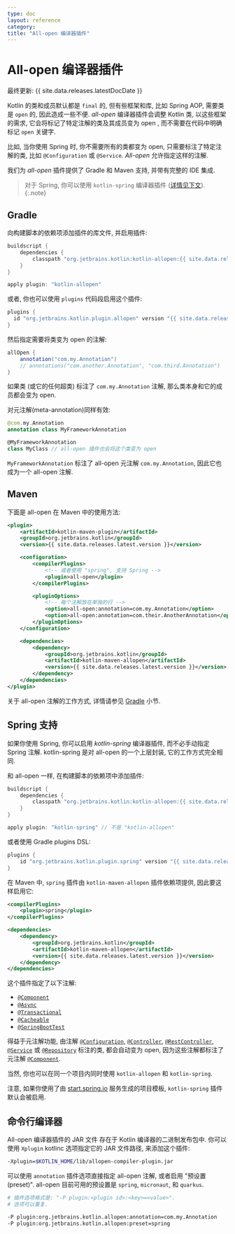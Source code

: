 ```yaml
---
type: doc
layout: reference
category:
title: "All-open 编译器插件"
---
```


# All-open 编译器插件

最终更新: {{ site.data.releases.latestDocDate }}

Kotlin 的类和成员默认都是 `final` 的, 但有些框架和库, 比如 Spring AOP, 需要类是 `open` 的, 因此造成一些不便.
*all-open* 编译器插件会调整 Kotlin 类, 以这些框架的需求,
它会将标记了特定注解的类及其成员变为 open , 而不需要在代码中明确标记 `open` 关键字.

比如, 当你使用 Spring 时, 你不需要所有的类都变为 open, 只需要标注了特定注解的类, 比如 `@Configuration` 或 `@Service`.
*All-open* 允许指定这样的注解.

我们为 *all-open* 插件提供了 Gradle 和 Maven 支持, 并带有完整的 IDE 集成.

> 对于 Spring, 你可以使用 `kotlin-spring` 编译器插件 ([详情见下文](#spring-support)).
{:.note}

## Gradle

向构建脚本的依赖项添加插件的库文件, 并启用插件:

```groovy
buildscript {
    dependencies {
        classpath "org.jetbrains.kotlin:kotlin-allopen:{{ site.data.releases.latest.version }}"
    }
}

apply plugin: "kotlin-allopen"
```

或者, 你也可以使用 `plugins` 代码段启用这个插件:

```groovy
plugins {
  id "org.jetbrains.kotlin.plugin.allopen" version "{{ site.data.releases.latest.version }}"
}
```

然后指定需要将类变为 open 的注解:

```groovy
allOpen {
    annotation("com.my.Annotation")
    // annotations("com.another.Annotation", "com.third.Annotation")
}
```

如果类 (或它的任何超类) 标注了 `com.my.Annotation` 注解, 那么类本身和它的成员都会变为 open.

对元注解(meta-annotation)同样有效:

```kotlin
@com.my.Annotation
annotation class MyFrameworkAnnotation

@MyFrameworkAnnotation
class MyClass // all-open 插件也会将这个类变为 open
```

`MyFrameworkAnnotation` 标注了 all-open 元注解 `com.my.Annotation`, 因此它也成为一个 all-open 注解.

## Maven

下面是 all-open 在 Maven 中的使用方法:

```xml
<plugin>
    <artifactId>kotlin-maven-plugin</artifactId>
    <groupId>org.jetbrains.kotlin</groupId>
    <version>{{ site.data.releases.latest.version }}</version>

    <configuration>
        <compilerPlugins>
            <!-- 或者使用 "spring", 支持 Spring -->
            <plugin>all-open</plugin>
        </compilerPlugins>

        <pluginOptions>
            <!-- 每个注解放在单独的行 -->
            <option>all-open:annotation=com.my.Annotation</option>
            <option>all-open:annotation=com.their.AnotherAnnotation</option>
        </pluginOptions>
    </configuration>

    <dependencies>
        <dependency>
            <groupId>org.jetbrains.kotlin</groupId>
            <artifactId>kotlin-maven-allopen</artifactId>
            <version>{{ site.data.releases.latest.version }}</version>
        </dependency>
    </dependencies>
</plugin>
```

关于 all-open 注解的工作方式, 详情请参见 [Gradle](#gradle) 小节.

## Spring 支持

如果你使用 Spring, 你可以启用 *kotlin-spring* 编译器插件, 而不必手动指定 Spring 注解.
kotlin-spring 是对 all-open 的一个上层封装, 它的工作方式完全相同.

和 all-open 一样, 在构建脚本的依赖项中添加插件:

```groovy
buildscript {
    dependencies {
        classpath "org.jetbrains.kotlin:kotlin-allopen:{{ site.data.releases.latest.version }}"
    }
}

apply plugin: "kotlin-spring" // 不是 "kotlin-allopen"
```

或者使用 Gradle plugins DSL:

```groovy
plugins {
    id "org.jetbrains.kotlin.plugin.spring" version "{{ site.data.releases.latest.version }}"
}
```

在 Maven 中, `spring` 插件由 `kotlin-maven-allopen` 插件依赖项提供, 因此要这样启用它:

```xml
<compilerPlugins>
    <plugin>spring</plugin>
</compilerPlugins>

<dependencies>
    <dependency>
        <groupId>org.jetbrains.kotlin</groupId>
        <artifactId>kotlin-maven-allopen</artifactId>
        <version>{{ site.data.releases.latest.version }}</version>
    </dependency>
</dependencies>
```

这个插件指定了以下注解: 
* [`@Component`](https://docs.spring.io/spring-framework/docs/current/javadoc-api/org/springframework/stereotype/Component.html)
* [`@Async`](https://docs.spring.io/spring/docs/current/javadoc-api/org/springframework/scheduling/annotation/Async.html)
* [`@Transactional`](https://docs.spring.io/spring-framework/docs/current/javadoc-api/org/springframework/transaction/annotation/Transactional.html)
* [`@Cacheable`](https://docs.spring.io/spring-framework/docs/current/javadoc-api/org/springframework/cache/annotation/Cacheable.html)
* [`@SpringBootTest`](https://docs.spring.io/spring-boot/docs/current/api/org/springframework/boot/test/context/SpringBootTest.html)

得益于元注解功能, 由注解 [`@Configuration`](https://docs.spring.io/spring/docs/current/javadoc-api/org/springframework/context/annotation/Configuration.html),
[`@Controller`](https://docs.spring.io/spring-framework/docs/current/javadoc-api/org/springframework/stereotype/Controller.html),
[`@RestController`](https://docs.spring.io/spring/docs/current/javadoc-api/org/springframework/web/bind/annotation/RestController.html),
[`@Service`](https://docs.spring.io/spring/docs/current/javadoc-api/org/springframework/stereotype/Service.html)
或 [`@Repository`](https://docs.spring.io/spring-framework/docs/current/javadoc-api/org/springframework/stereotype/Repository.html)
标注的类, 都会自动变为 open, 因为这些注解都标注了元注解
[`@Component`](https://docs.spring.io/spring-framework/docs/current/javadoc-api/org/springframework/stereotype/Component.html).
 
当然, 你也可以在同一个项目内同时使用 `kotlin-allopen` 和 `kotlin-spring`.

注意, 如果你使用了由 [start.spring.io](https://start.spring.io/#!language=kotlin) 服务生成的项目模板,
`kotlin-spring` 插件默认会被启用.

## 命令行编译器

All-open 编译器插件的 JAR 文件 存在于 Kotlin 编译器的二进制发布包中.
你可以使用 `Xplugin` kotlinc 选项指定它的 JAR 文件路径, 来添加这个插件:

```bash
-Xplugin=$KOTLIN_HOME/lib/allopen-compiler-plugin.jar
```

可以使用 `annotation` 插件选项直接指定 all-open 注解, 或者启用 "预设置(preset)".
all-open 目前可用的预设置是 `spring`, `micronaut`, 和 `quarkus`.

```bash
# 插件选项格式是: "-P plugin:<plugin id>:<key>=<value>". 
# 选项可以重复.

-P plugin:org.jetbrains.kotlin.allopen:annotation=com.my.Annotation
-P plugin:org.jetbrains.kotlin.allopen:preset=spring
```
